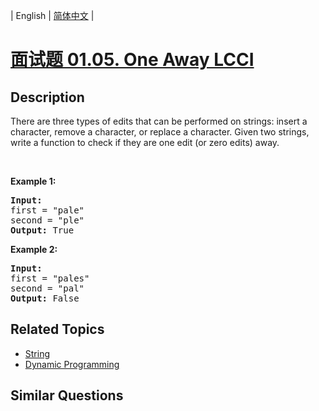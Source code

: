 
| English | [简体中文](README.md) |

# [面试题 01.05. One Away LCCI](https://leetcode-cn.com/problems/one-away-lcci/)

## Description

<p>There are three types of edits that can be performed on strings: insert a character, remove a character, or replace a character. Given two strings, write a function to check if they are one edit (or zero edits) away.</p>

<p>&nbsp;</p>

<p><strong>Example&nbsp;1:</strong></p>

<pre>
<strong>Input:</strong> 
first = &quot;pale&quot;
second = &quot;ple&quot;
<strong>Output:</strong> True
</pre>

<p><strong>Example&nbsp;2:</strong></p>

<pre>
<strong>Input:</strong> 
first = &quot;pales&quot;
second = &quot;pal&quot;
<strong>Output:</strong> False
</pre>


## Related Topics

- [String](https://leetcode-cn.com/tag/string)
- [Dynamic Programming](https://leetcode-cn.com/tag/dynamic-programming)

## Similar Questions


